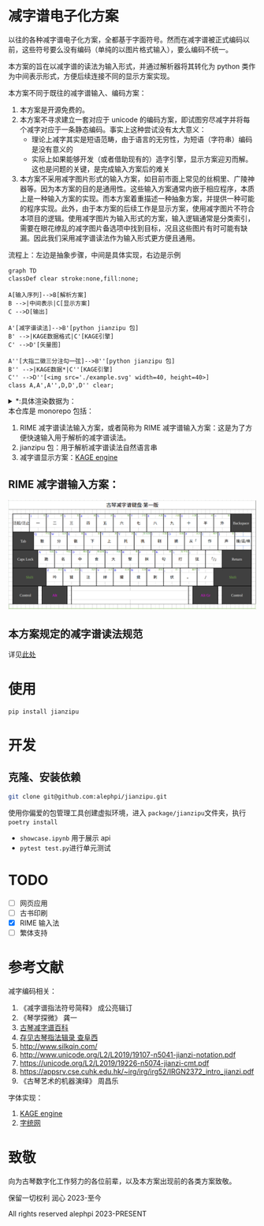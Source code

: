 # 减字谱电子化方案

以往的各种减字谱电子化方案，全都基于字面符号。然而在减字谱被正式编码以前，这些符号要么没有编码（单纯的以图片格式输入），要么编码不统一。

本方案的旨在以减字谱的读法为输入形式，并通过解析器将其转化为 python 类作为中间表示形式，方便后续连接不同的显示方案实现。

本方案不同于既往的减字谱输入、编码方案：

1. 本方案是开源免费的。
2. 本方案不寻求建立一套对应于 unicode 的编码方案，即试图穷尽减字并将每个减字对应于一条静态编码。事实上这种尝试没有太大意义：
   - 理论上减字其实是短语范畴，由于语言的无穷性，为短语（字符串）编码是没有意义的
   - 实际上如果能够开发（或者借助现有的）造字引擎，显示方案迎刃而解。这也是问题的关键，是完成输入方案后的难关
3. 本方案不采用减字图片形式的输入方案，如目前市面上常见的丝桐里、广陵神器等。因为本方案的目的是通用性。这些输入方案通常内嵌于相应程序，本质上是一种输入方案的实现。而本方案着重描述一种抽象方案，并提供一种可能的程序实现。此外，由于本方案的后续工作是显示方案，使用减字图片不符合本项目的逻辑。使用减字图片为输入形式的方案，输入逻辑通常是分类索引，需要在眼花缭乱的减字图片备选项中找到目标，况且这些图片有时可能有缺漏。因此我们采用减字谱读法作为输入形式更方便且通用。

流程上：左边是抽象步骤，中间是具体实现，右边是示例

```mermaid
graph TD
classDef clear stroke:none,fill:none;

A[输入序列]-->B[解析方案]
B -->|中间表示|C[显示方案]
C -->D[输出]

A'[减字谱读法]-->B'[python jianzipu 包]
B' -->|KAGE数据格式|C'[KAGE引擎]
C' -->D'[矢量图]

A''[大指二徽三分注勾一弦]-->B''[python jianzipu 包]
B'' -->|KAGE数据*|C''[KAGE引擎]
C'' -->D''[<img src='./example.svg' width=40, height=40>]
class A,A',A'',D,D',D'' clear;
```

<details>
<summary>*:具体渲染数据为：</summary>
1:0:0:11.2:28.0:77.6:28.0:nan:nan:nan:nan$2:0:7:41.6:5.6:44.0:54.8:11.2:75.2:nan:nan$2:7:8:40.0:32.4:60.0:44.8:69.6:63.2:nan:nan$1:0:0:99.2:9.6:180.8:9.6:nan:nan:nan:nan$1:0:0:88.4:30.8:191.6:30.8:nan:nan:nan:nan$1:0:0:95.0:47.8:185.0:47.8:nan:nan:nan:nan$1:0:0:105.2:59.8:174.8:59.8:nan:nan:nan:nan$1:0:0:88.4:72.6:191.6:72.6:nan:nan:nan:nan$2:7:8:26.04:79.4:47.04:84.09:56.28:93.47:nan:nan$2:7:8:10.08:110.22:32.76:114.91:41.16:124.28999999999999:nan:nan$2:7:8:11.76:155.11:41.16:161.14:37.8:189.28:nan:nan$2:32:7:33.6:166.5:36.96:158.45999999999998:72.24:110.89:nan:nan$2:0:7:101.3:77.39:94.3:112.9:71.2:140.37:nan:nan$1:0:2:95.0:98.16:181.8:98.16:nan:nan:nan:nan$2:22:4:181.8:98.16:177.6:167.17000000000002:162.9:187.94:nan:nan$1:0:0:96.386:139.08695:165.01399999999998:139.08695:nan:nan:nan:nan

</details>
本仓库是 monorepo 包括：

1. RIME 减字谱读法输入方案，或者简称为 RIME 减字谱输入方案：这是为了方便快速输入用于解析的减字谱读法。
2. jianzipu 包：用于解析减字谱读法自然语言串
3. 减字谱显示方案：[KAGE engine](https://github.com/kurgm/kage-engine)

## RIME 减字谱输入方案：

![](https://raw.githubusercontent.com/alephpi/jianzipu/e3908a6e23e577ad9f8e0fb1fb2a37c7bf5f33d6/im/%E5%8F%A4%E7%90%B4%E5%87%8F%E5%AD%97%E8%B0%B1%E9%94%AE%E7%9B%98%E6%96%B9%E6%A1%88.png)

## 本方案规定的减字谱读法规范

详见[此处](https://github.com/alephpi/jianzipu/blob/master/package/jianzipu/README.md)

# 使用

```
pip install jianzipu
```

# 开发

## 克隆、安装依赖

```bash
git clone git@github.com:alephpi/jianzipu.git
```

使用你偏爱的包管理工具创建虚拟环境，进入 `package/jianzipu`文件夹，执行 `poetry install`

- `showcase.ipynb` 用于展示 api
- `pytest test.py`进行单元测试

# TODO

- [ ] 网页应用
- [ ] 古书印刷
- [x] RIME 输入法
- [ ] 繁体支持

# 参考文献

减字编码相关：

1. 《减字谱指法符号简释》 成公亮辑订
2. 《琴学探微》 龚一
3. [古琴减字谱百科](http://jianzipu.wikidot.com/)
4. [存见古琴指法辑录 查阜西](http://www.silkqin.com/11misc/images/zhadocs/zhazhifa.pdf)
5. http://www.silkqin.com/
6. http://www.unicode.org/L2/L2019/19107-n5041-jianzi-notation.pdf
7. https://unicode.org/L2/L2019/19226-n5074-jianzi-cmt.pdf
8. https://appsrv.cse.cuhk.edu.hk/~irg/irg/irg52/IRGN2372_intro_jianzi.pdf
9. 《古琴艺术的机器演绎》 周昌乐

字体实现：

1. [KAGE engine](https://github.com/kurgm/kage-engine)
2. [字统网](https://zi.tools/)

# 致敬

向为古琴数字化工作努力的各位前辈，以及本方案出现前的各类方案致敬。

保留一切权利 润心 2023-至今

All rights reserved alephpi 2023-PRESENT
